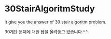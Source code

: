 # 30StairAlgoritmStudy

It give you the answer of 30 stair algoritm problem.

30계단 문제에 대한 답을 올려놓고 있습니다 ^.^
